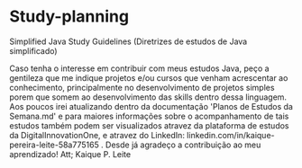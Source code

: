 # Study-planning
 Simplified Java Study Guidelines
 (Diretrizes de estudos de Java simplificado)
 
 Caso tenha o interesse em contribuir com meus estudos Java, peço a gentileza que me indique projetos e/ou cursos que venham acrescentar ao conhecimento, principalmente no desenvolvimento de projetos simples porem que somem ao desenvolvimento das skills dentro dessa linguagem.
 Aos poucos irei atualizando dentro da documentação 'Planos de Estudos da Semana.md' e para maiores informações sobre o acompanhamento de tais estudos também podem ser visualizados atravez da plataforma de estudos da DigitalInnovationOne, e atravez do LinkedIn: linkedin.com/in/kaique-pereira-leite-58a775165 .
 Desde já agradeço a contribuição ao meu aprendizado! Att;
 Kaique P. Leite
